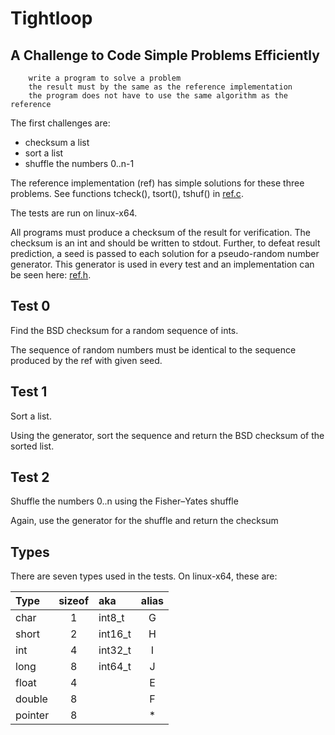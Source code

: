 # Tightloop

## A Challenge to Code Simple Problems Efficiently

        write a program to solve a problem
        the result must by the same as the reference implementation
        the program does not have to use the same algorithm as the reference

The first challenges are:

  - checksum a list
  - sort a list
  - shuffle the numbers 0..n-1

The reference implementation (ref) has simple solutions for these three
problems.  See functions tcheck(), tsort(), tshuf() in [ref.c](ref.c).

The tests are run on linux-x64.

All programs must produce a checksum of the result for verification.  The
checksum is an int and should be written to stdout.
Further, to defeat result prediction, a seed is passed to each solution for a
pseudo-random number generator. This generator is used in every test and an
implementation can be seen here: [ref.h](ref.h).


## Test 0

Find the BSD checksum for a random sequence of ints.

The sequence of random numbers must be identical to the sequence produced by
the ref with given seed.

## Test 1

Sort a list.

Using the generator, sort the sequence and return the BSD checksum of the
sorted list.

## Test 2

Shuffle the numbers 0..n using the Fisher–Yates shuffle

Again, use the generator for the shuffle and return the checksum



## Types

There are seven types used in the tests.  On linux-x64, these are:

| Type    | sizeof  | aka     |alias |
|:------- |:-------:|:--------|:----:|
| char    | 1       | int8_t  | G    |
| short   | 2       | int16_t | H    |
| int     | 4       | int32_t | I    |
| long    | 8       | int64_t | J    |
| float   | 4       |         | E    |
| double  | 8       |         | F    |
| pointer | 8       |         | *    |


